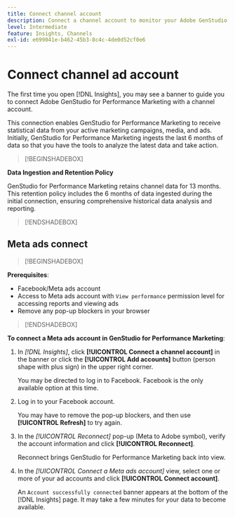```yaml
---
title: Connect channel account
description: Connect a channel account to monitor your Adobe GenStudio for Performance Marketing campaigns and media performance.
level: Intermediate
feature: Insights, Channels
exl-id: e699041e-b462-45b3-8c4c-4de0d52cf0e6
---
```

# Connect channel ad account

The first time you open [!DNL Insights], you may see a banner to guide you to connect Adobe GenStudio for Performance Marketing with a channel account.

This connection enables GenStudio for Performance Marketing to receive statistical data from your active marketing campaigns, media, and ads. Initially, GenStudio for Performance Marketing ingests the last 6 months of data so that you have the tools to analyze the latest data and take action.

>[!BEGINSHADEBOX]

**Data Ingestion and Retention Policy**

GenStudio for Performance Marketing retains channel data for 13 months. This retention policy includes the 6 months of data ingested during the initial connection, ensuring comprehensive historical data analysis and reporting.

>[!ENDSHADEBOX]

## Meta ads connect

>[!BEGINSHADEBOX]

**Prerequisites**:

- Facebook/Meta ads account
- Access to Meta ads account with `View performance` permission level for accessing reports and viewing ads
- Remove any pop-up blockers in your browser

>[!ENDSHADEBOX]

**To connect a Meta ads account in GenStudio for Performance Marketing**:

1. In _[!DNL Insights]_, click **[!UICONTROL Connect a channel account]** in the banner or click the **[!UICONTROL Add accounts]** button (person shape with plus sign) in the upper right corner.

   You may be directed to log in to Facebook. Facebook is the only available option at this time.

1. Log in to your Facebook account.

   You may have to remove the pop-up blockers, and then use **[!UICONTROL Refresh]** to try again.

1. In the _[!UICONTROL Reconnect]_ pop-up (Meta to Adobe symbol), verify the account information and click **[!UICONTROL Reconnect]**.

   Reconnect brings GenStudio for Performance Marketing back into view.

1. In the _[!UICONTROL Connect a Meta ads account]_ view, select one or more of your ad accounts and click **[!UICONTROL Connect account]**.

   An `Account successfully connected` banner appears at the bottom of the [!DNL Insights] page. It may take a few minutes for your data to become available.
